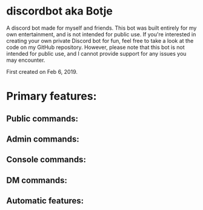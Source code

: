 # discordbot aka Botje

A discord bot made for myself and friends. This bot was built entirely for my own entertainment, and is not intended for public use. 
If you're interested in creating your own private Discord bot for fun, feel free to take a look at the code on my GitHub repository. 
However, please note that this bot is not intended for public use, and I cannot provide support for any issues you may encounter.

First created on Feb 6, 2019.

# Primary features:
## Public commands:
## Admin commands:
## Console commands:
## DM commands:
## Automatic features: